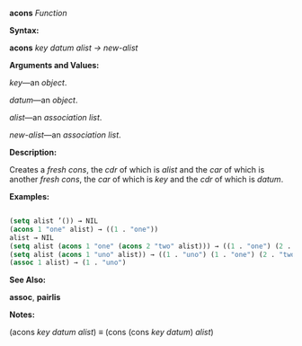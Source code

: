**acons** *Function* 



**Syntax:** 



**acons** *key datum alist → new-alist* 



**Arguments and Values:** 



*key*—an *object*. 



*datum*—an *object*. 



*alist*—an *association list*. 



*new-alist*—an *association list*. 



**Description:** 



Creates a *fresh cons*, the *cdr* of which is *alist* and the *car* of which is another *fresh cons*, the *car* of which is *key* and the *cdr* of which is *datum*. 



**Examples:**
```lisp

(setq alist ’()) → NIL 
(acons 1 "one" alist) → ((1 . "one")) 
alist → NIL 
(setq alist (acons 1 "one" (acons 2 "two" alist))) → ((1 . "one") (2 . "two")) (assoc 1 alist) → (1 . "one") 
(setq alist (acons 1 "uno" alist)) → ((1 . "uno") (1 . "one") (2 . "two")) 
(assoc 1 alist) → (1 . "uno") 

```
**See Also:** 



**assoc**, **pairlis** 



**Notes:** 



(acons *key datum alist*) *≡* (cons (cons *key datum*) *alist*) 



